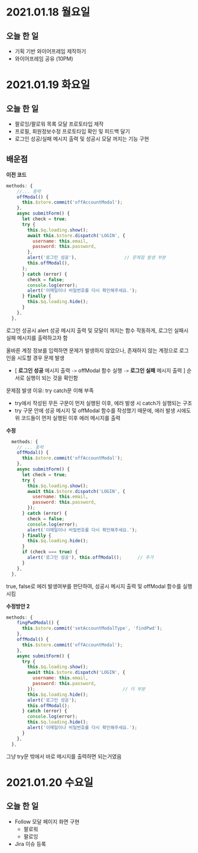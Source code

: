 # 2021.01.18 월요일

## 오늘 한 일

- 기획 기반 와이어프레임 제작하기
- 와이어프레임 공유 (10PM)



# 2021.01.19 화요일

## 오늘 한 일

- 팔로잉/팔로워 목록 모달 프로토타입 제작
- 프로필, 회원정보수정 프로토타입 확인 및 피드백 달기
- 로그인 성공/실패 메시지 출력 및 성공시 모달 꺼지는 기능 구현



## 배운점

**이전 코드**

```javascript
methods: {
	//... 중략
    offModal() {
      this.$store.commit('offAccountModal');
    },
    async submitForm() {
      let check = true;
      try {
        this.$q.loading.show();
        await this.$store.dispatch('LOGIN', {
          username: this.email,
          password: this.password,
        },
        alert('로그인 성공'),                  // 문제점 발생 부분
        this.offModal(),
	  );
      } catch (error) {
        check = false;
        console.log(error);
        alert('이메일이나 비밀번호를 다시 확인해주세요.');
      } finally {
        this.$q.loading.hide();
      }
    },
  },
```

로그인 성공시 alert 성공 메시지 출력 및 모달이 꺼지는 함수 작동하게, 로그인 실패시 실패 메시지를 출력하고자 함

올바른 계정 정보를 입력하면 문제가 발생하지 않았으나, 존재하지 않는 계정으로 로그인을 시도할 경우 문제 발생

- [ **로그인 성공** 메시지 출력 `->` offModal 함수 실행 `->` **로그인 실패** 메시지 출력 ] 순서로 실행이 되는 것을 확인함

문제점 발생 이유: try catch문 이해 부족

- try에서 작성된 무든 구문이 먼저 실행된 이후, 에러 발생 시 catch가 실행되는 구조
- try 구문 안에 성공 메시지 및 offModal 함수를 작성했기 때문에, 에러 발생 시에도 위 코드들이 먼저 실행된 이후 에러 메시지를 출력



**수정**

```javascript
  methods: {
	// ... 중략
    offModal() {
      this.$store.commit('offAccountModal');
    },
    async submitForm() {
      let check = true;
      try {
        this.$q.loading.show();
        await this.$store.dispatch('LOGIN', {
          username: this.email,
          password: this.password,
        });
      } catch (error) {
        check = false;
        console.log(error);
        alert('이메일이나 비밀번호를 다시 확인해주세요.');
      } finally {
        this.$q.loading.hide();
      }
      if (check === true) {
        alert('로그인 성공'), this.offModal();      // 추가
      }
    },
  },
```

true, false로 에러 발생여부를 판단하여, 성공시 메시지 출력 및 offModal 함수를 실행시킴



**수정방안 2**

```javascript
methods: {
    fingPwdModal() {
      this.$store.commit('setAccountModalType', 'findPwd');
    },
    offModal() {
      this.$store.commit('offAccountModal');
    },
    async submitForm() {
      try {
        this.$q.loading.show();
        await this.$store.dispatch('LOGIN', {
          username: this.email,
          password: this.password,
        });                                 // 이 부분
        this.$q.loading.hide();
        alert('로그인 성공');
        this.offModal();
      } catch (error) {
        console.log(error);
        this.$q.loading.hide();
        alert('이메일이나 비밀번호를 다시 확인해주세요.');
      }
    },
  },
```

그냥 try문 밖에서 바로 메시지를 출력하면 되는거였음



# 2021.01.20 수요일

## 오늘 한 일

- Follow 모달 페이지 화면 구현
  - 팔로워
  - 팔로잉
- Jira 이슈 등록